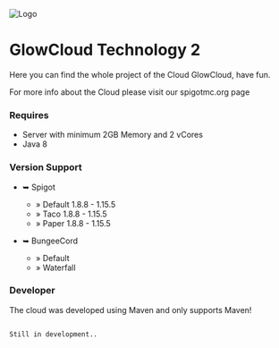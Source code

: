 ![Logo](https://cdn.discordapp.com/attachments/714536895345852517/714537896865955881/GlowCloud.jpg)

# GlowCloud Technology 2

Here you can find the whole project of the Cloud GlowCloud, have fun.

For more info about the Cloud please visit our spigotmc.org page

### Requires

* Server with minimum 2GB Memory and 2 vCores
* Java 8

### Version Support

* ➥ Spigot
    * » Default 1.8.8 - 1.15.5
    * » Taco 1.8.8 - 1.15.5
    * » Paper 1.8.8 - 1.15.5


* ➥ BungeeCord
    * » Default
    * » Waterfall

### Developer

The cloud was developed using Maven and only supports Maven!

```xml

Still in development..

```

